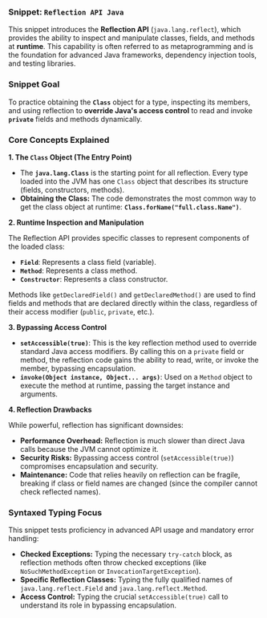 ### Snippet: `Reflection API Java`

This snippet introduces the **Reflection API** (`java.lang.reflect`), which provides the ability to inspect and manipulate classes, fields, and methods at **runtime**. This capability is often referred to as metaprogramming and is the foundation for advanced Java frameworks, dependency injection tools, and testing libraries.

### Snippet Goal

To practice obtaining the **`Class`** object for a type, inspecting its members, and using reflection to **override Java's access control** to read and invoke **`private`** fields and methods dynamically.

### Core Concepts Explained

**1. The `Class` Object (The Entry Point)**

* The **`java.lang.Class`** is the starting point for all reflection. Every type loaded into the JVM has one `Class` object that describes its structure (fields, constructors, methods).
* **Obtaining the Class:** The code demonstrates the most common way to get the class object at runtime: **`Class.forName("full.class.Name")`**.

**2. Runtime Inspection and Manipulation**

The Reflection API provides specific classes to represent components of the loaded class:

* **`Field`**: Represents a class field (variable).
* **`Method`**: Represents a class method.
* **`Constructor`**: Represents a class constructor.

Methods like `getDeclaredField()` and `getDeclaredMethod()` are used to find fields and methods that are declared directly within the class, regardless of their access modifier (`public`, `private`, etc.).

**3. Bypassing Access Control**

* **`setAccessible(true)`**: This is the key reflection method used to override standard Java access modifiers. By calling this on a `private` field or method, the reflection code gains the ability to read, write, or invoke the member, bypassing encapsulation.
* **`invoke(Object instance, Object... args)`**: Used on a `Method` object to execute the method at runtime, passing the target instance and arguments.

**4. Reflection Drawbacks**

While powerful, reflection has significant downsides:

* **Performance Overhead:** Reflection is much slower than direct Java calls because the JVM cannot optimize it.
* **Security Risks:** Bypassing access control (`setAccessible(true)`) compromises encapsulation and security.
* **Maintenance:** Code that relies heavily on reflection can be fragile, breaking if class or field names are changed (since the compiler cannot check reflected names).

### Syntaxed Typing Focus

This snippet tests proficiency in advanced API usage and mandatory error handling:

* **Checked Exceptions:** Typing the necessary `try-catch` block, as reflection methods often throw checked exceptions (like `NoSuchMethodException` or `InvocationTargetException`).
* **Specific Reflection Classes:** Typing the fully qualified names of `java.lang.reflect.Field` and `java.lang.reflect.Method`.
* **Access Control:** Typing the crucial `setAccessible(true)` call to understand its role in bypassing encapsulation.